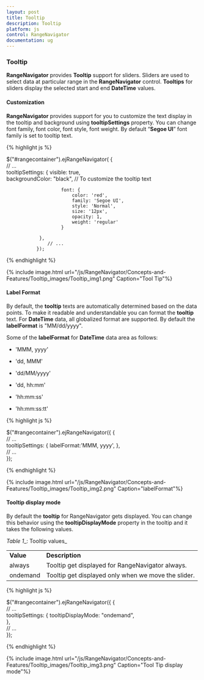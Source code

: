 ```yaml
---
layout: post
title: Tooltip
description: Tooltip
platform: js
control: RangeNavigator
documentation: ug
---
```



### Tooltip

**RangeNavigator** provides **Tooltip** support for sliders. Sliders are used to select data at particular range in the **RangeNavigator** control. **Tooltips** for sliders display the selected start and end **DateTime** values.

#### Customization

**RangeNavigator** provides support for you to customize the text display in the tooltip and background using **tooltipSettings** property. You can change font family, font color, font style, font weight. By default “**Segoe UI**” font family is set to tooltip text.


{% highlight js %}


$("#rangecontainer").ejRangeNavigator(
               {   
                   // ...              
                tooltipSettings: {
                    visible: true,  
                    backgroundColor: "black",
                           //  To customize the tooltip text

                        font: {
                            color: 'red',
                            family: 'Segoe UI',
                            style: 'Normal',
                            size: '12px',
                            opacity: 1,
                            weight: 'regular'
                        }

                },
                   // ...             
               });


{% endhighlight %}



{% include image.html url="/js/RangeNavigator/Concepts-and-Features/Tooltip_images/Tooltip_img1.png" Caption="Tool Tip"%}

#### Label Format

By default, the **tooltip** texts are automatically determined based on the data points.  To make it readable and understandable you can format the **tooltip** text. For **DateTime** data, all globalized format are supported. By default the **labelFormat** is "MM/dd/yyyy".

Some of the **labelFormat** for **DateTime** data area as follows:

* 'MMM, yyyy'

* 'dd, MMM'

* 'dd/MM/yyyy'

* 'dd, hh:mm'

* 'hh:mm:ss'

* 'hh:mm:ss:tt'


{% highlight js %}


$("#rangecontainer").ejRangeNavigator({
               {   
                   // ...              
                 tooltipSettings: {
                    labelFormat:'MMM, yyyy',
                },              
                   // ...             
               });


{% endhighlight %}


{% include image.html url="/js/RangeNavigator/Concepts-and-Features/Tooltip_images/Tooltip_img2.png" Caption="labelFormat"%}

#### Tooltip display mode

By default the **tooltip** for RangeNavigator gets displayed. You can change this behavior using the **tooltipDisplayMode** property in the tooltip and it takes the following values.

_Table_ _1__: Tooltip values_

<table>
<tr>
<td>
<b>Value</b></td><td>
<b>Description</b></td></tr>
<tr>
<td>
always</td><td>
Tooltip get displayed for RangeNavigator always.</td></tr>
<tr>
<td>
ondemand</td><td>
Tooltip get displayed only when we move the slider.</td></tr>
</table>


{% highlight js %}


$("#rangecontainer").ejRangeNavigator({
               {   
                   // ...              
                 tooltipSettings: {
                         tooltipDisplayMode: "ondemand",                    
                },              
                   // ...             
               });


{% endhighlight %}



{% include image.html url="/js/RangeNavigator/Concepts-and-Features/Tooltip_images/Tooltip_img3.png" Caption="Tool Tip display mode"%}
